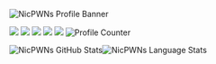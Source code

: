 ![NicPWNs Profile Banner](https://user-images.githubusercontent.com/23003787/184046347-8bf21726-23d4-4df4-8130-74038c605549.png)


<a href="https://linkedin.com/in/NicPJones"><img src="https://img.shields.io/badge/LinkedIn-0077B5?style=for-the-badge&logo=linkedin&logoColor=white"/></a>
<a href="http://nicpwns.com/"><img src="https://img.shields.io/badge/website-000000?style=for-the-badge&logo=About.me&logoColor=white"/></a>
<a href="https://blog.nicpwns.com/"><img src="https://img.shields.io/badge/Wordpress-21759B?style=for-the-badge&logo=wordpress&logoColor=white"/></a>
<a href="https://www.hackerrank.com/nicpwns"><img src="https://img.shields.io/badge/-Hackerrank-2EC866?style=for-the-badge&logo=HackerRank&logoColor=white"/></a>
<a href="https://stackoverflow.com/users/21022536/nicpwns"><img src="https://img.shields.io/stackexchange/stackoverflow/r/21022536?style=for-the-badge&logo=stackoverflow&label=stackoverflow&color=orange"/></a>
![Profile Counter](https://komarev.com/ghpvc/?username=NicPWNs&color=red&style=for-the-badge&label=Views)


![NicPWNs GitHub Stats](https://github-readme-stats-git-masterrstaa-rickstaa.vercel.app/api?username=NicPWNs&theme=dark&show_icons=true&icon_color=d9624c&bg_color=0d1117&hide_border=true&custom_title=NicPWNs%27%20GitHub%20Stats)![NicPWNs Language Stats](https://github-readme-stats-git-masterrstaa-rickstaa.vercel.app/api/top-langs/?username=NicPWNs&theme=dark&layout=compact&bg_color=0d1117&hide_border=true&langs_count=8)
